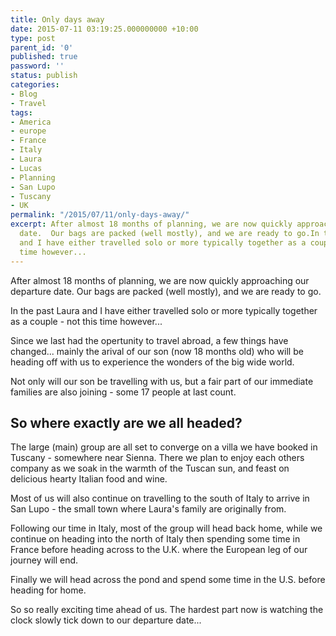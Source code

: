 ```yaml
---
title: Only days away
date: 2015-07-11 03:19:25.000000000 +10:00
type: post
parent_id: '0'
published: true
password: ''
status: publish
categories:
- Blog
- Travel
tags:
- America
- europe
- France
- Italy
- Laura
- Lucas
- Planning
- San Lupo
- Tuscany
- UK
permalink: "/2015/07/11/only-days-away/"
excerpt: After almost 18 months of planning, we are now quickly approaching our departure
  date.  Our bags are packed (well mostly), and we are ready to go.In the past Laura
  and I have either travelled solo or more typically together as a couple - not this
  time however...  
---
```

After almost 18 months of planning, we are now quickly approaching our departure date. Our bags are packed (well mostly), and we are ready to go.

In the past Laura and I have either travelled solo or more typically together as a couple - not this time however...

Since we last had the opertunity to travel abroad, a few things have changed... mainly the arival of our son (now 18 months old) who will be heading off with us to experience the wonders of the big wide world.

Not only will our son be travelling with us, but a fair part of our immediate families are also joining - some 17 people at last count.

## So where exactly are we all headed?

The large (main) group are all set to converge on a villa we have booked in Tuscany - somewhere near Sienna. There we plan to enjoy each others company as we soak in the warmth of the Tuscan sun, and feast on delicious hearty Italian food and wine.

Most of us will also continue on travelling to the south of Italy to arrive in San Lupo - the small town where Laura's family are originally from.

Following our time in Italy, most of the group will head back home, while we continue on heading into the north of Italy then spending some time in France before heading across to the U.K. where the European leg of our journey will end.

Finally we will head across the pond and spend some time in the U.S. before heading for home.

So so really exciting time ahead of us. The hardest part now is watching the clock slowly tick down to our departure date...

